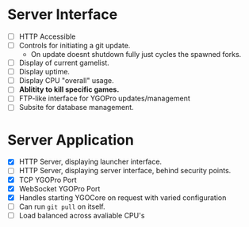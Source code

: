 Server Interface
================
* [ ] HTTP Accessible
* [ ] Controls for initiating a git update.
  - On update doesnt shutdown fully just cycles the spawned forks.
* [ ] Display of current gamelist.
* [ ] Display uptime.
* [ ] Display CPU "overall" usage.
* [ ] **Ablitity to kill specific games.**
* [ ] FTP-like interface for YGOPro updates/management
* [ ] Subsite for database management.

Server Application
==================
* [X] HTTP Server, displaying launcher interface.
* [ ] HTTP Server, displaying server interface, behind security points.
* [X] TCP YGOPro Port
* [X] WebSocket YGOPro Port
* [X] Handles starting YGOCore on request with varied configuration
* [ ] Can run `git pull` on itself.
* [ ] Load balanced across avaliable CPU's
